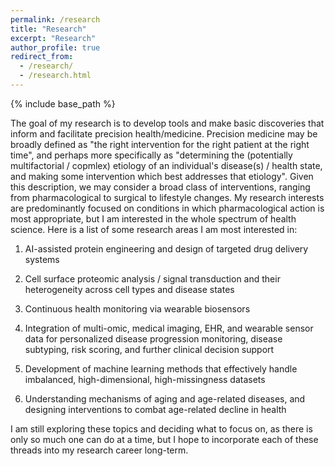 ```yaml
---
permalink: /research
title: "Research"
excerpt: "Research"
author_profile: true
redirect_from: 
  - /research/
  - /research.html
---
```


{% include base_path %}

The goal of my research is to develop tools and make basic discoveries that inform and facilitate precision health/medicine. Precision medicine may be broadly defined as "the right intervention for the right patient at the right time", and perhaps more specifically as "determining the (potentially multifactorial / copmlex) etiology of an individual's disease(s) / health state, and making some intervention which best addresses that etiology". Given this description, we may consider a broad class of interventions, ranging from pharmacological to surgical to lifestyle changes. My research interests are predominantly focused on conditions in which pharmacological action is most appropriate, but I am interested in the whole spectrum of health science. Here is a list of some research areas I am most interested in:

1. AI-assisted protein engineering and design of targeted drug delivery systems

2. Cell surface proteomic analysis / signal transduction and their heterogeneity across cell types and disease states

3. Continuous health monitoring via wearable biosensors

4. Integration of multi-omic, medical imaging, EHR, and wearable sensor data for personalized disease progression monitoring, disease subtyping, risk scoring, and further clinical decision support

5. Development of machine learning methods that effectively handle imbalanced, high-dimensional, high-missingness datasets

6. Understanding mechanisms of aging and age-related diseases, and designing interventions to combat age-related decline in health

I am still exploring these topics and deciding what to focus on, as there is only so much one can do at a time, but I hope to incorporate each of these threads into my research career long-term.

